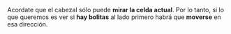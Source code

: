 Acordate que el cabezal sólo puede **mirar la celda actual**. Por lo tanto, si lo que queremos es ver si **hay bolitas** al lado primero habrá que **moverse** en esa dirección.
